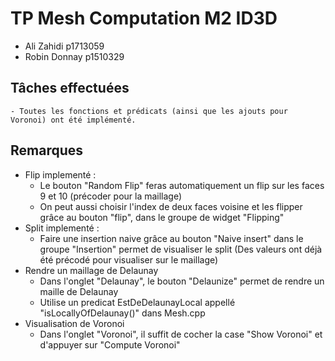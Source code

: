 # TP Mesh Computation M2 ID3D

- Ali 	Zahidi  p1713059
- Robin Donnay	p1510329
## Tâches effectuées
    - Toutes les fonctions et prédicats (ainsi que les ajouts pour Voronoi) ont été implémenté.
## Remarques
- Flip implementé  : 
    - Le bouton "Random Flip" feras automatiquement un flip sur les faces 9 et 10 (précoder pour la maillage)
    - On peut aussi choisir l'index de deux faces voisine et les flipper grâce au bouton "flip", dans le groupe de widget "Flipping"
- Split implementé :
    - Faire une insertion naive grâce au bouton "Naive insert" dans le groupe "Insertion" permet de visualiser le split (Des valeurs ont déjà été précodé pour visualiser sur le maillage)
- Rendre un maillage de Delaunay
    - Dans l'onglet "Delaunay", le bouton "Delaunize" permet de rendre un maille de Delaunay
    - Utilise un predicat EstDeDelaunayLocal appellé "isLocallyOfDelaunay()" dans Mesh.cpp
- Visualisation de Voronoi
    - Dans l'onglet "Voronoi", il suffit de cocher la case "Show Voronoi" et d'appuyer sur "Compute Voronoi"
